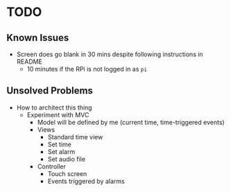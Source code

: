 # TODO

## Known Issues
* Screen does go blank in 30 mins despite following instructions in README
  * 10 minutes if the RPi is not logged in as `pi`
## Unsolved Problems
* How to architect this thing
  * Experiment with MVC
    * Model will be defined by me (current time, time-triggered events)
    * Views
      * Standard time view
      * Set time 
      * Set alarm
      * Set audio file
    * Controller
      * Touch screen
      * Events triggered by alarms
